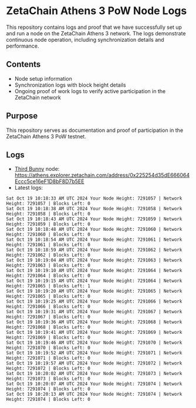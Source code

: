 # ZetaChain Athens 3 PoW Node Logs
This repository contains logs and proof that we have successfully set up and run a node on the ZetaChain Athens 3 network. The logs demonstrate continuous node operation, including synchronization details and performance.

## Contents
- Node setup information
- Synchronization logs with block height details
- Ongoing proof of work logs to verify active participation in the ZetaChain network

## Purpose
This repository serves as documentation and proof of participation in the ZetaChain Athens 3 PoW testnet.

## Logs

- [Third Bunny](https://thirdbunny.xyz/) node: https://athens.explorer.zetachain.com/address/0x225254d35dE666064Eccc5ce16eF1D8bF8D7b5EE
- Latest logs:
```
Sat Oct 19 10:18:33 AM UTC 2024 Your Node Height: 7291057 | Network Height: 7291057 | Blocks Left: 0
Sat Oct 19 10:18:38 AM UTC 2024 Your Node Height: 7291058 | Network Height: 7291058 | Blocks Left: 0
Sat Oct 19 10:18:43 AM UTC 2024 Your Node Height: 7291059 | Network Height: 7291059 | Blocks Left: 0
Sat Oct 19 10:18:48 AM UTC 2024 Your Node Height: 7291060 | Network Height: 7291060 | Blocks Left: 0
Sat Oct 19 10:18:54 AM UTC 2024 Your Node Height: 7291061 | Network Height: 7291061 | Blocks Left: 0
Sat Oct 19 10:18:59 AM UTC 2024 Your Node Height: 7291062 | Network Height: 7291062 | Blocks Left: 0
Sat Oct 19 10:19:04 AM UTC 2024 Your Node Height: 7291063 | Network Height: 7291063 | Blocks Left: 0
Sat Oct 19 10:19:10 AM UTC 2024 Your Node Height: 7291064 | Network Height: 7291064 | Blocks Left: 0
Sat Oct 19 10:19:15 AM UTC 2024 Your Node Height: 7291064 | Network Height: 7291065 | Blocks Left: 1
Sat Oct 19 10:19:20 AM UTC 2024 Your Node Height: 7291065 | Network Height: 7291065 | Blocks Left: 0
Sat Oct 19 10:19:25 AM UTC 2024 Your Node Height: 7291066 | Network Height: 7291066 | Blocks Left: 0
Sat Oct 19 10:19:31 AM UTC 2024 Your Node Height: 7291067 | Network Height: 7291067 | Blocks Left: 0
Sat Oct 19 10:19:36 AM UTC 2024 Your Node Height: 7291068 | Network Height: 7291068 | Blocks Left: 0
Sat Oct 19 10:19:41 AM UTC 2024 Your Node Height: 7291069 | Network Height: 7291069 | Blocks Left: 0
Sat Oct 19 10:19:46 AM UTC 2024 Your Node Height: 7291070 | Network Height: 7291070 | Blocks Left: 0
Sat Oct 19 10:19:52 AM UTC 2024 Your Node Height: 7291071 | Network Height: 7291071 | Blocks Left: 0
Sat Oct 19 10:19:57 AM UTC 2024 Your Node Height: 7291072 | Network Height: 7291072 | Blocks Left: 0
Sat Oct 19 10:20:02 AM UTC 2024 Your Node Height: 7291073 | Network Height: 7291073 | Blocks Left: 0
Sat Oct 19 10:20:07 AM UTC 2024 Your Node Height: 7291074 | Network Height: 7291074 | Blocks Left: 0
Sat Oct 19 10:20:13 AM UTC 2024 Your Node Height: 7291074 | Network Height: 7291074 | Blocks Left: 0
```
